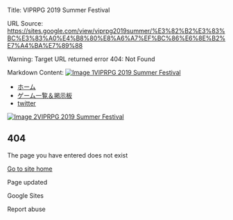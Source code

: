 Title: VIPRPG 2019 Summer Festival

URL Source: https://sites.google.com/view/viprpg2019summer/%E3%82%B2%E3%83%BC%E3%83%A0%E4%B8%80%E8%A6%A7%EF%BC%86%E6%8E%B2%E7%A4%BA%E7%89%88

Warning: Target URL returned error 404: Not Found

Markdown Content:
[![Image 1](https://lh3.googleusercontent.com/sitesv/AICyYda-MaKFiDI6OYu-yYHfC0y7-0j1TcvFoviEb0rBgYXjO83g9aKMhldVkjKtcFhsW5DsFgtdc4eegjHSLH0aM6MtoLsl30ar2l80l59p_xBc-ckLAUp9Je5rFPeKUtQgtJYtbN1IhZaUTrqU0ElnfKuZhGRJ-t0jr5E=w16383)](https://sites.google.com/view/viprpg2019summer/Home)[VIPRPG 2019 Summer Festival](https://sites.google.com/view/viprpg2019summer/Home)
*   [ホーム](https://sites.google.com/view/viprpg2019summer/Home) 
*   [ゲーム一覧＆掲示板](https://script.google.com/macros/s/AKfycbxUhsUdhTG6F844hBnioDdGacKRTip815r48sgbP-pPUhoXuPsK/exec?game=0&list=true) 
*   [twitter](https://www.google.com/url?q=https%3A%2F%2Ftwitter.com%2Fviprpg2017_kh&sa=D&sntz=1&usg=AOvVaw3MLhaKJpmo3_1StklmCvRu) 

[![Image 2](https://lh3.googleusercontent.com/sitesv/AICyYda-MaKFiDI6OYu-yYHfC0y7-0j1TcvFoviEb0rBgYXjO83g9aKMhldVkjKtcFhsW5DsFgtdc4eegjHSLH0aM6MtoLsl30ar2l80l59p_xBc-ckLAUp9Je5rFPeKUtQgtJYtbN1IhZaUTrqU0ElnfKuZhGRJ-t0jr5E=w16383)VIPRPG 2019 Summer Festival](https://sites.google.com/view/viprpg2019summer/Home)

404
---

The page you have entered does not exist

[Go to site home](https://sites.google.com/view/viprpg2019summer/Home)

Page updated

Google Sites

Report abuse

